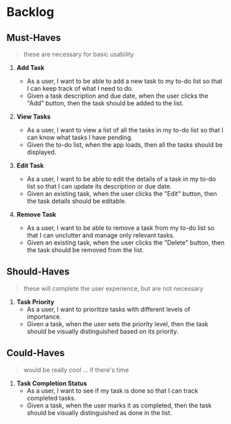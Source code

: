# Backlog

## Must-Haves

> these are necessary for basic usability

1. **Add Task**

   - As a user, I want to be able to add a new task to my to-do list so that I can keep track of what I need to do.
   - Given a task description and due date, when the user clicks the "Add" button, then the task should be added to the list.

2. **View Tasks**
   - As a user, I want to view a list of all the tasks in my to-do list so that I can know what tasks I have pending.
   - Given the to-do list, when the app loads, then all the tasks should be displayed.

3. **Edit Task**
   - As a user, I want to be able to edit the details of a task in my to-do list so that I can update its description or due date.
   - Given an existing task, when the user clicks the "Edit" button, then the task details should be editable.

4. **Remove Task**
   - As a user, I want to be able to remove a task from my to-do list so that I can unclutter and manage only relevant tasks.
   - Given an existing task, when the user clicks the "Delete" button, then the task should be removed from the list.

## Should-Haves

> these will complete the user experience, but are not necessary

1. **Task Priority**
   - As a user, I want to prioritize tasks with different levels of importance.
   - Given a task, when the user sets the priority level, then the task should be visually distinguished based on its priority.

## Could-Haves

> would be really cool ... if there's time

1. **Task Completion Status**
   - As a user, I want to see if my task is done so that I can track completed tasks.
   - Given a task, when the user marks it as completed, then the task should be visually distinguished as done in the list.
